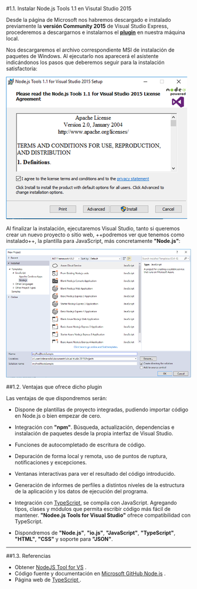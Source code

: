 #1.1. Instalar Node.js Tools 1.1 en Visutal Studio 2015

Desde la página de Microsoft nos habremos descargado e instalado previamente la **versión Community 2015** de Visual Studio Express, procederemos a descargarnos e instalarnos el **[plugin][enlacePlugin]** en nuestra máquina local.

Nos descargaremos el archivo correspondiente MSI de instalación de paquetes de Windows. Al ejecutarlo nos aparecerá el asistente indicándonos los pasos que deberemos seguir para la instalación satisfactoria:  

![instalacionPlugin.png](images/instalacionPlugin.png)

Al finalizar la instalación, ejecutaremos Visual Studio, tanto si queremos crear un nuevo proyecto o sitio web, ++podremos ver que tenemos como instalado++, la plantilla para JavaScript, más concretamente **"Node.js"**:

![nodejsTool.png](images/nodejsTool.png)

##1.2. Ventajas que ofrece dicho plugin

Las ventajas de que dispondremos serán:
+ Dispone de plantillas de proyecto integradas, pudiendo importar código en Node.js o bien empezar de cero.  

+ Integración con **"npm"**. Búsqueda, actualización, dependencias e instalación de paquetes desde la propia interfaz de Visual Studio.

+ Funciones de autocompletado de escritura de código.

+ Depuración de forma local y remota, uso de puntos de ruptura, notificaciones y excepciones.

+ Ventanas interactivas para ver el resultado del código introducido.

+ Generación de informes de perfiles a distintos niveles de la estructura de la aplicación y los datos de ejecución del programa.

+ Integración con [TypeScript][enlaceTypeScript], se compila con JavaScript. Agregando tipos, clases y módulos que permita escribir código más fácil de mantener. **"Nodee.js Tools for Visual Studio"** ofrece compatibilidad con TypeScript.

+ Dispondremos de **"Node.js"**, **"io.js"**, **"JavaScript"**, **"TypeScript"**, **"HTML"**, **"CSS"** y soporte para **"JSON"**.

***

##1.3. Referencias
+ Obtener [NodeJS Tool for VS](https://www.visualstudio.com/es-es/features/node-js-vs.aspx) .  
+ Código fuente y documentación en [Microsoft GitHub Node.js](https://github.com/Microsoft/nodejstools) .
+ Página web de [TypeScript ](http://www.typescriptlang.org/) .

<!-- Referencias a enlaces ocultos -->
[enlacePlugin]:https://www.visualstudio.com/en-us/features/node-js-vs.aspx
[enlaceTypeScript]:http://www.typescriptlang.org/

